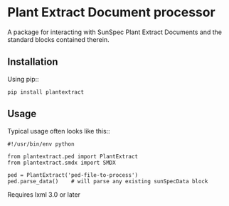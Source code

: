 Plant Extract Document processor
================================
A package for interacting with SunSpec Plant Extract Documents and the
standard blocks contained therein.

Installation
------------
Using pip::

    pip install plantextract

Usage
-------
Typical usage often looks like this::

    #!/usr/bin/env python

    from plantextract.ped import PlantExtract
    from plantextract.smdx import SMDX

    ped = PlantExtract('ped-file-to-process')
    ped.parse_data()    # will parse any existing sunSpecData block

Requires lxml 3.0 or later
